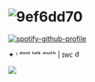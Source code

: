 # ![9ef6dd70](https://github.com/user-attachments/assets/de37a025-ba4c-4c9c-95f5-c8c8fb9c8455)

[![spotify-github-profile](https://spotify-github-profile.kittinanx.com/api/view?uid=31erq64dndfml3z3ml6s2qsvlkei&cover_image=true&theme=novatorem&show_offline=false&background_color=121212&interchange=true&bar_color=53b14f&bar_color_cover=false)](https://spotify-github-profile.kittinanx.com/api/view?uid=31erq64dndfml3z3ml6s2qsvlkei&redirect=true)
         
✦  ᶦ  ᵈᵒⁿᵗ ᵗᵃˡᵏ ᵐᵘᶜʰ  |  ɪᴡᴄ  <img width="15" height="15" alt="dc298511" src="https://github.com/user-attachments/assets/bd26cca7-f678-474d-b258-124e7bdd5a0f" />

![](https://komarev.com/ghpvc/?username=nytexir&style=plastic&color=E2DBAA&label=✦)
